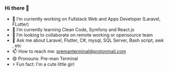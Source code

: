 ### Hi there 👋

- 🔭 I’m currently working on Fullstack Web and Apps Developer (Laravel, FLutter)
- 🌱 I’m currently learning Clean Code, Symfony and React.js
- 👯 I’m looking to collaborate on remote working or opensource team
- 💬 Ask me about Laravel, Flutter, C#, mysql, SQL Server, Bash script, awk , etc
- 📫 How to reach me: premanterminal@protonmail.com
- 😄 Pronouns: Pre-man Terminal
- ⚡ Fun fact: I'm a cute little girl


